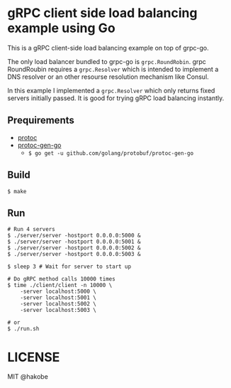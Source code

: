 # gRPC client side load balancing example using Go

This is a gRPC client-side load balancing example on top of grpc-go.

The only load balancer bundled to grpc-go is `grpc.RoundRobin`. grpc RoundRoubin requires a `grpc.Resolver` which is intended to implement a DNS resolver or an other resourse resolution mechanism like Consul.

In this example I implemented a `grpc.Resolver` which only returns fixed servers initially passed. It is good for trying gRPC load balancing instantly.

## Prequirements

- [protoc](https://github.com/google/protobuf)
- [protoc-gen-go](https://github.com/golang/protobuf/tree/master/protoc-gen-go)
  - `$ go get -u github.com/golang/protobuf/protoc-gen-go`

## Build

```
$ make
```

## Run

```console
# Run 4 servers
$ ./server/server -hostport 0.0.0.0:5000 &
$ ./server/server -hostport 0.0.0.0:5001 &
$ ./server/server -hostport 0.0.0.0:5002 &
$ ./server/server -hostport 0.0.0.0:5003 &

$ sleep 3 # Wait for server to start up

# Do gRPC method calls 10000 times
$ time ./client/client -n 10000 \
    -server localhost:5000 \
    -server localhost:5001 \
    -server localhost:5002 \
    -server localhost:5003 \
 
# or 
$ ./run.sh
```

# LICENSE
MIT @hakobe
